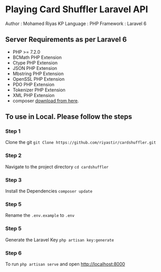 # Playing Card Shuffler Laravel API

 Author 	: Mohamed Riyas KP
 Language	: PHP
 Framework 	: Laravel 6

## Server Requirements as per Laravel 6

- PHP >= 7.2.0
- BCMath PHP Extension
- Ctype PHP Extension
- JSON PHP Extension
- Mbstring PHP Extension
- OpenSSL PHP Extension
- PDO PHP Extension
- Tokenizer PHP Extension
- XML PHP Extension
- composer [download from here](https://getcomposer.org/).

## To use in Local. Please follow the steps

### Step 1

Clone the git `git Clone https://github.com/riyastir/cardshuffler.git`

### Step 2
Navigate to the project directory `cd cardshuffler`

### Step 3
Install the Dependencies  `composer update`

### Step 5
Rename the `.env.example` to `.env`

### Step 5
Generate the Laravel Key `php artisan key:generate`

### Step 6
To run `php artisan serve` and open [http://localhost:8000](http://localhost:8000)
